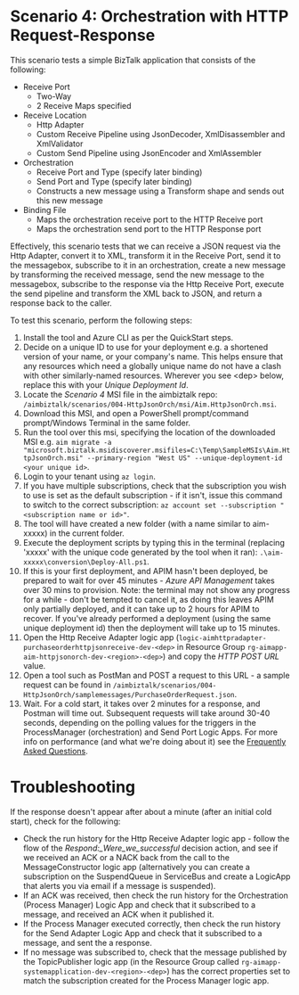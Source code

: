 # Scenario 4: Orchestration with HTTP Request-Response 

This scenario tests a simple BizTalk application that consists of the following:
 - Receive Port
    - Two-Way
    - 2 Receive Maps specified  
 - Receive Location
    - Http Adapter 
    - Custom Receive Pipeline using JsonDecoder, XmlDisassembler and XmlValidator
    - Custom Send Pipeline using JsonEncoder and XmlAssembler
 - Orchestration
    - Receive Port and Type (specify later binding)
    - Send Port and Type (specify later binding)
    - Constructs a new message using a Transform shape and sends out this new message
 - Binding File
    - Maps the orchestration receive port to the HTTP Receive port
    - Maps the orchestration send port to the HTTP Response port

Effectively, this scenario tests that we can receive a JSON request via the Http Adapter, convert it to XML, transform it in the Receive Port, send it to the messagebox, subscribe to it in an orchestration, create a new message by transforming the received message, send the new message to the messagebox, subscribe to the response via the Http Receive Port, execute the send pipeline and transform the XML back to JSON, and return a response back to the caller.

To test this scenario, perform the following steps:
1. Install the tool and Azure CLI as per the QuickStart steps.
2. Decide on a unique ID to use for your deployment e.g. a shortened version of your name, or your company's name. This helps ensure that any resources which need a globally unique name do not have a clash with other similarly-named resources. Wherever you see &lt;dep&gt; below, replace this with your *Unique Deployment Id*.  
3. Locate the *Scenario 4* MSI file in the aimbiztalk repo: `/aimbiztalk/scenarios/004-HttpJsonOrch/msi/Aim.HttpJsonOrch.msi`.
4. Download this MSI, and open a PowerShell prompt/command prompt/Windows Terminal in the same folder.
5. Run the tool over this msi, specifying the location of the downloaded MSI e.g. `aim migrate -a "microsoft.biztalk.msidiscoverer.msifiles=C:\Temp\SampleMSIs\Aim.HttpJsonOrch.msi" --primary-region "West US" --unique-deployment-id <your unique id>`.
6. Login to your tenant using `az login`.
7. If you have multiple subscriptions, check that the subscription you wish to use is set as the default subscription - if it isn't, issue this command to switch to the correct subscription: `az account set --subscription "<subscription name or id>"`.
8. The tool will have created a new folder (with a name similar to aim-xxxxx) in the current folder.
9.  Execute the deployment scripts by typing this in the terminal (replacing 'xxxxx' with the unique code generated by the tool when it ran): `.\aim-xxxxx\conversion\Deploy-All.ps1`.
10. If this is your first deployment, and APIM hasn't been deployed, be prepared to wait for over 45 minutes - *Azure API Management* takes over 30 mins to provision. Note: the terminal may not show any progress for a while - don't be tempted to cancel it, as doing this leaves APIM only partially deployed, and it can take up to 2 hours for APIM to recover.
If you've already performed a deployment (using the same unique deployment id) then the deployment will take up to 15 minutes.
11. Open the Http Receive Adapter logic app (`logic-aimhttpradapter-purchaseorderhttpjsonreceive-dev-<dep>` in Resource Group `rg-aimapp-aim-httpjsonorch-dev-<region>-<dep>`) and copy the *HTTP POST URL* value.
12. Open a tool such as PostMan and POST a request to this URL - a sample request can be found in `/aimbiztalk/scenarios/004-HttpJsonOrch/samplemessages/PurchaseOrderRequest.json`.
13. Wait. For a cold start, it takes over 2 minutes for a response, and Postman will time out. Subsequent requests will take around 30-40 seconds, depending on the polling values for the triggers in the ProcessManager (orchestration) and Send Port Logic Apps. For more info on performance (and what we're doing about it) see the [Frequently Asked Questions](./../../frequently-asked-questions.md).

# Troubleshooting
If the response doesn't appear after about a minute (after an initial cold start), check for the following:
 - Check the run history for the Http Receive Adapter logic app - follow the flow of the *Respond:_Were_we_successful* decision action, and see if we received an ACK or a NACK back from the call to the MessageConstructor logic app (alternatively you can create a subscription on the SuspendQueue in ServiceBus and create a LogicApp that alerts you via email if a message is suspended).
 - If an ACK was received, then check the run history for the Orchestration (Process Manager) Logic App and check that it subscribed to a message, and received an ACK when it published it.
 - If the Process Manager executed correctly, then check the run history for the Send Adapter Logic App and check that it subscribed to a message, and sent the a response.
 - If no message was subscribed to, check that the message published by the TopicPublisher logic app (in the Resource Group called `rg-aimapp-systemapplication-dev-<region>-<dep>`) has the correct properties set to match the subscription created for the Process Manager logic app.
